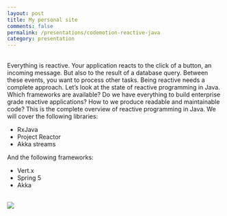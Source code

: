 ```yaml
---
layout: post
title: My personal site
comments: false
permalink: /presentations/codemotion-reactive-java
category: presentation
---
```


<br>
Everything is reactive. Your application reacts to the click of a button, an incoming message. But also to the result of a database query. Between these events, you want to process other tasks. Being reactive needs a complete approach. Let’s look at the state of reactive programming in Java. Which frameworks are available? Do we have everything to build enterprise grade reactive applications? How to we produce readable and maintainable code? This is the complete overview of reactive programming in Java. We will cover the following libraries:

- RxJava
- Project Reactor
- Akka streams

And the following frameworks:

- Vert.x
- Spring 5
- Akka

<br>

<img src="{{ site.url }}/img/02.jpg">
